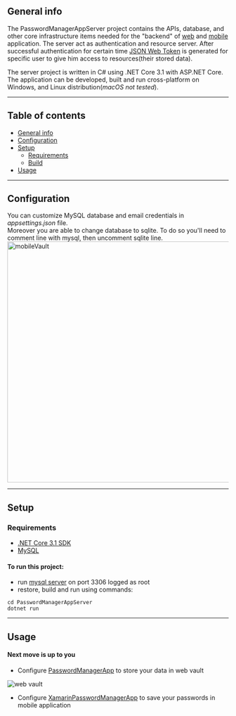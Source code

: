
## General info
The PasswordManagerAppServer project contains the APIs, database, and other core infrastructure items needed for the "backend" of [web](https://github.com/PrzemyslawRodzik/PasswordManagerApp) and [mobile](https://github.com/PrzemyslawRodzik/XamarinPasswordManagerApp) application. The server act as authentication and resource server. After successful authentication for certain time [JSON Web Token](https://jwt.io/) is generated for specific user to give him access to resources(their stored data).

The server project is written in C# using .NET Core 3.1 with ASP.NET Core. The application can be developed, built and run cross-platform on Windows, and Linux distribution(*macOS not tested*).

---

## Table of contents
* [General info](#general-info)
* [Configuration](#configuration)
* [Setup](#setup)
    * [Requirements](#requirements)
    * [Build](#to-run-this-project)
* [Usage](#usage)

---

## Configuration
 You can customize MySQL database and email credentials in *appsettings.json* file. </br>
 Moreover you are able to change database to sqlite. To do so you'll need to comment line with mysql, then uncomment sqlite line. </br>
<img src="https://i.ibb.co/6mMgdzY/image.png" alt="mobileVault" title="mobile vault" width="548"/>
 
 ---
 
## Setup
### Requirements

- [.NET Core 3.1 SDK](https://www.microsoft.com/net/download/core)
- [MySQL](https://github.com/mysql/mysql-server)

#### To run this project:
* run [mysql server](https://github.com/mysql/mysql-server) on port 3306 logged as root
* restore, build and run using commands:

```
cd PasswordManagerAppServer
dotnet run
```

---

## Usage

#### Next move is up to you

* Configure [PasswordManagerApp](https://github.com/PrzemyslawRodzik/PasswordManagerApp) to store your data in web vault

![web vault](https://i.ibb.co/Gsx518L/image.png)
* Configure [XamarinPasswordManagerApp](https://github.com/PrzemyslawRodzik/XamarinPasswordManagerApp) to save your passwords in mobile application






